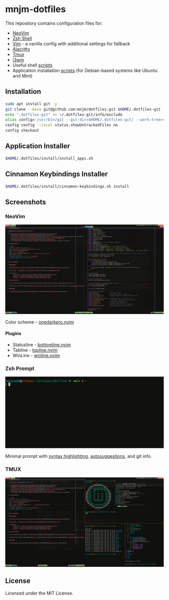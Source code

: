 # mnjm-dotfiles

This repository contains configuration files for:

- [NeoVim](https://github.com/mnjm/dotfiles/tree/main/.config/nvim)
- [Zsh Shell](https://github.com/mnjm/dotfiles/tree/main/.config/zsh)
- [Vim](https://github.com/mnjm/dotfiles/blob/main/.vimrc) - a vanilla config with additional settings for fallback
- [Alacritty](https://github.com/mnjm/dotfiles/tree/main/.config/alacritty)
- [Tmux](https://github.com/mnjm/dotfiles/blob/main/.config/tmux/tmux.conf)
- [i3wm](https://github.com/mnjm/dotfiles/blob/main/.config/i3/config)
- Useful shell [scripts](https://github.com/mnjm/dotfiles/tree/main/.local/bin)
- Application installation [scripts](https://github.com/mnjm/dotfiles/tree/main/.dotfiles/install) (for Debian-based systems like Ubuntu and Mint)

## Installation

```bash
sudo apt install git -y
git clone --bare git@github.com:mnjm/dotfiles.git $HOME/.dotfiles-git
echo ".dotfiles-git" >> ~/.dotfiles-git/info/exclude
alias config='/usr/bin/git --git-dir=$HOME/.dotfiles-git/ --work-tree=$HOME'
config config --local status.showUntrackedFiles no
config checkout
```

## Application Installer

```bash
$HOME/.dotfiles/install/install_apps.sh
```

## Cinnamon Keybindings Installer

```bash
$HOME/.dotfiles/install/cinnamon-keybindings.sh install
```

## Screenshots

### NeoVim

![NeoVim](https://github.com/mnjm/github-media-repo/blob/main/dotfiles/neovim.png?raw=true)

Color scheme - [onedarkpro.nvim](https://github.com/olimorris/onedarkpro.nvim)

#### Plugins
- Statusline - [bottomline.nvim](https://github.com/mnjm/bottomline.nvim)
- Tabline - [topline.nvim](https://github.com/mnjm/topline.nvim)
- WinLine - [winline.nvim](https://github.com/mnjm/winline.nvim)

### Zsh Prompt

![Zsh Prompt](https://github.com/mnjm/github-media-repo/blob/main/dotfiles/zsh_prompt.png?raw=true)

Minimal prompt with [syntax highlighting](https://github.com/zsh-users/zsh-syntax-highlighting), [autosuggestions](https://github.com/zsh-users/zsh-autosuggestions), and git info.

### TMUX

![TMUX](https://github.com/mnjm/github-media-repo/blob/main/dotfiles/tmux.jpg?raw=true)

## License

Licensed under the MIT License.
